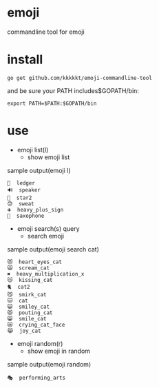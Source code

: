 emoji
======================

commandline tool for emoji

install
======================

```
go get github.com/kkkkkt/emoji-commandline-tool
```

and be sure your PATH includes$GOPATH/bin:

```
export PATH=$PATH:$GOPATH/bin
```

use
======================

* emoji list(l)
  * show emoji list
  
sample output(emoji l)

```
📒  ledger
🔊  speaker
🌟  star2
😓  sweat
➕  heavy_plus_sign
🎷  saxophone
```

* emoji search(s) query
  * search emoji

sample output(emoji search cat)

```
😻  heart_eyes_cat
🙀  scream_cat
✖  heavy_multiplication_x
😽  kissing_cat
🐈  cat2
😼  smirk_cat
🐱  cat
😺  smiley_cat
😾  pouting_cat
😸  smile_cat
😿  crying_cat_face
😹  joy_cat
```

* emoji random(r)
  * show emoji in random

  
sample output(emoji random)
  
```
🎭  performing_arts
```

